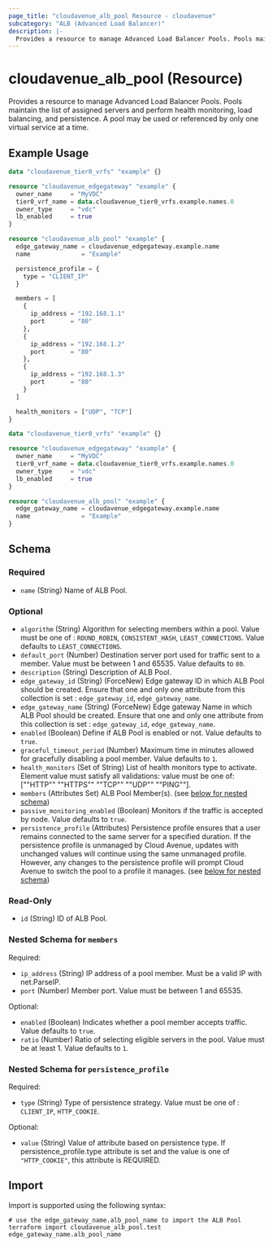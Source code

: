 ```yaml
---
page_title: "cloudavenue_alb_pool Resource - cloudavenue"
subcategory: "ALB (Advanced Load Balancer)"
description: |-
  Provides a resource to manage Advanced Load Balancer Pools. Pools maintain the list of assigned servers and perform health monitoring, load balancing, and persistence. A pool may be used or referenced by only one virtual service at a time.
---
```


# cloudavenue_alb_pool (Resource)

Provides a resource to manage Advanced Load Balancer Pools. Pools maintain the list of assigned servers and perform health monitoring, load balancing, and persistence. A pool may be used or referenced by only one virtual service at a time.

## Example Usage

```terraform
data "cloudavenue_tier0_vrfs" "example" {}

resource "cloudavenue_edgegateway" "example" {
  owner_name     = "MyVDC"
  tier0_vrf_name = data.cloudavenue_tier0_vrfs.example.names.0
  owner_type     = "vdc"
  lb_enabled     = true
}

resource "cloudavenue_alb_pool" "example" {
  edge_gateway_name = cloudavenue_edgegateway.example.name
  name              = "Example"

  persistence_profile = {
    type = "CLIENT_IP"
  }

  members = [
    {
      ip_address = "192.168.1.1"
      port       = "80"
    },
    {
      ip_address = "192.168.1.2"
      port       = "80"
    },
    {
      ip_address = "192.168.1.3"
      port       = "80"
    }
  ]

  health_monitors = ["UDP", "TCP"]
}

data "cloudavenue_tier0_vrfs" "example" {}

resource "cloudavenue_edgegateway" "example" {
  owner_name     = "MyVDC"
  tier0_vrf_name = data.cloudavenue_tier0_vrfs.example.names.0
  owner_type     = "vdc"
  lb_enabled     = true
}

resource "cloudavenue_alb_pool" "example" {
  edge_gateway_name = cloudavenue_edgegateway.example.name
  name              = "Example"
}
```

<!-- schema generated by tfplugindocs -->
## Schema

### Required

- `name` (String) Name of ALB Pool.

### Optional

- `algorithm` (String) Algorithm for selecting members within a pool. Value must be one of : `ROUND_ROBIN`, `CONSISTENT_HASH`, `LEAST_CONNECTIONS`. Value defaults to `LEAST_CONNECTIONS`.
- `default_port` (Number) Destination server port used for traffic sent to a member. Value must be between 1 and 65535. Value defaults to `80`.
- `description` (String) Description of ALB Pool.
- `edge_gateway_id` (String) (ForceNew) Edge gateway ID in which ALB Pool should be created. Ensure that one and only one attribute from this collection is set : `edge_gateway_id`, `edge_gateway_name`.
- `edge_gateway_name` (String) (ForceNew) Edge gateway Name in which ALB Pool should be created. Ensure that one and only one attribute from this collection is set : `edge_gateway_id`, `edge_gateway_name`.
- `enabled` (Boolean) Define if ALB Pool is enabled or not. Value defaults to `true`.
- `graceful_timeout_period` (Number) Maximum time in minutes allowed for gracefully disabling a pool member. Value defaults to `1`.
- `health_monitors` (Set of String) List of health monitors type to activate. Element value must satisfy all validations: value must be one of: ["\"HTTP\"" "\"HTTPS\"" "\"TCP\"" "\"UDP\"" "\"PING\""].
- `members` (Attributes Set) ALB Pool Member(s). (see [below for nested schema](#nestedatt--members))
- `passive_monitoring_enabled` (Boolean) Monitors if the traffic is accepted by node. Value defaults to `true`.
- `persistence_profile` (Attributes) Persistence profile ensures that a user remains connected to the same server for a specified duration. If the persistence profile is unmanaged by Cloud Avenue, updates with unchanged values will continue using the same unmanaged profile. However, any changes to the persistence profile will prompt Cloud Avenue to switch the pool to a profile it manages. (see [below for nested schema](#nestedatt--persistence_profile))

### Read-Only

- `id` (String) ID of ALB Pool.

<a id="nestedatt--members"></a>

### Nested Schema for `members`

Required:

- `ip_address` (String) IP address of a pool member. Must be a valid IP with net.ParseIP.
- `port` (Number) Member port. Value must be between 1 and 65535.

Optional:

- `enabled` (Boolean) Indicates whether a pool member accepts traffic. Value defaults to `true`.
- `ratio` (Number) Ratio of selecting eligible servers in the pool. Value must be at least 1. Value defaults to `1`.

<a id="nestedatt--persistence_profile"></a>

### Nested Schema for `persistence_profile`

Required:

- `type` (String) Type of persistence strategy. Value must be one of : `CLIENT_IP`, `HTTP_COOKIE`.

Optional:

- `value` (String) Value of attribute based on persistence type. If persistence_profile.type attribute is set and the value is one of `"HTTP_COOKIE"`, this attribute is REQUIRED.

## Import

Import is supported using the following syntax:

```shell
# use the edge_gateway_name.alb_pool_name to import the ALB Pool
terraform import cloudavenue_alb_pool.test edge_gateway_name.alb_pool_name
```
